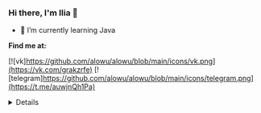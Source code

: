 ### Hi there, I'm **Ilia** 👋

- 🌱 I’m currently learning Java

**Find me at:**

[![vk]https://github.com/alowu/alowu/blob/main/icons/vk.png](https://vk.com/grakzrfe)
[![telegram]https://github.com/alowu/alowu/blob/main/icons/telegram.png](https://t.me/auwjnQh1Pa)

<details>
  <summary>Details</summary>
<p align="left"> 
<h3 align="left">Languages:</h3>
<a href="https://en.wikipedia.org/wiki/C%2B%2B" target="blank">
  <img align="center" src="https://img.shields.io/badge/-C++-090909?style=for-the-badge&logo=C%2b%2b&logoColor=6296CC" alt="C++" height="30" width="70" />
</a>
<a href="https://www.java.com/ru/download/manual.jsp" target="blank">
  <img align="center" src="https://img.shields.io/badge/-Java-090909?style=for-the-badge&logo=Java&logoColor=00ff11" alt="Java" height="30" width="70" />
</a>
</p>

### Statistics
  <img src="https://github-readme-stats.vercel.app/api?username=alowu&show_icons=true" alt="GitHub stats">
  
### Trophy
![trophy](https://github-profile-trophy.vercel.app/?username=alowu)
</details>
